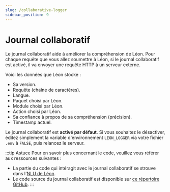 ```yaml
---
slug: /collaborative-logger
sidebar_position: 9
---
```


# Journal collaboratif

Le journal collaboratif aide à améliorer la compréhension de Léon. Pour chaque requête que vous allez soumettre à Léon, si le journal collaboratif est activé, il va envoyer une requête HTTP à un serveur externe.

Voici les données que Léon stocke :

- Sa version.
- Requête (chaîne de caractères).
- Langue.
- Paquet choisi par Léon.
- Module choisi par Léon.
- Action choisi par Léon.
- Sa confiance à propos de sa compréhension (précision).
- Timestamp actuel.

Le journal collaboratif est **activé par défaut**. Si vous souhaitez le désactiver, éditez simplement la variable d'environnement `LEON_LOGGER` via votre fichier `.env` à `FALSE`, puis relancez le serveur.

:::tip Astuce
Pour en savoir plus concernant le code, veuillez vous référer aux ressources suivantes :

- La partie du code qui intéragit avec le journal collaboratif se strouve dans l'[NLU de Léon](https://github.com/leon-ai/leon/blob/master/server/src/core/nlu.js).
- Le code source du journal collaboratif est disponible sur [ce répertoire GitHub](https://github.com/leon-ai/leon-logger).
:::
